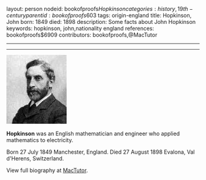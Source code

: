 layout: person
nodeid: bookofproofs$Hopkinson
categories: history,19th-century
parentid: bookofproofs$603
tags: origin-england
title: Hopkinson, John
born: 1849
died: 1898
description: Some facts about John Hopkinson
keywords: hopkinson, john,nationality england
references: bookofproofs$6909
contributors: bookofproofs,@MacTutor

---


---

![Hopkinson.jpg](https://github.com/bookofproofs/bookofproofs.github.io/blob/main/_sources/_assets/images/portraits/Hopkinson.jpg?raw=true)

**Hopkinson** was an English mathematician and engineer who applied mathematics to electricity.

Born 27 July 1849 Manchester, England. Died 27 August 1898 Evalona, Val d'Herens, Switzerland.


View full biography at [MacTutor](https://mathshistory.st-andrews.ac.uk/Biographies/Hopkinson/).